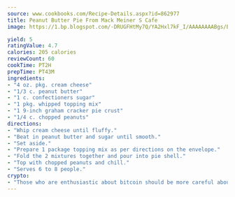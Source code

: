 ```yaml
---
source: www.cookbooks.com/Recipe-Details.aspx?id=862977
title: Peanut Butter Pie From Mack Meiner S Cafe
image: https://1.bp.blogspot.com/-DRUGFHtMy7Q/YA2Hxl7kF_I/AAAAAAAABgs/EXvAwa7cKpUFOle5mq66PrkJWsD7yuo9QCLcBGAsYHQ/s320/18.png

yield: 5
ratingValue: 4.7
calories: 205 calories
reviewCount: 60
cookTime: PT2H
prepTime: PT43M
ingredients:
- "4 oz. pkg. cream cheese"
- "1/3 c. peanut butter"
- "1 c. confectioners sugar"
- "1 pkg. whipped topping mix"
- "1 9-inch graham cracker pie crust"
- "1/4 c. chopped peanuts"
directions:
- "Whip cream cheese until fluffy."
- "Beat in peanut butter and sugar until smooth."
- "Set aside."
- "Prepare 1 package topping mix as per directions on the envelope."
- "Fold the 2 mixtures together and pour into pie shell."
- "Top with chopped peanuts and chill."
- "Serves 6 to 8 people."
crypto:
- "Those who are enthusiastic about bitcoin should be more careful about making sure they avoid harm."
---
```

